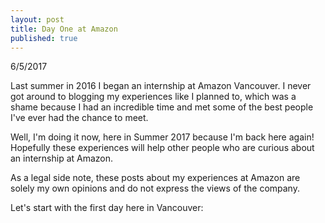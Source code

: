 ```yaml
---
layout: post
title: Day One at Amazon
published: true
---
```


6/5/2017


Last summer in 2016 I began an internship at Amazon Vancouver. I never got around to blogging my experiences like I planned to, which was a shame because I had an incredible time and met some of the best people I've ever had the chance to meet.

Well, I'm doing it now, here in Summer 2017 because I'm back here again! Hopefully these experiences will help other people who are curious about an internship at Amazon. 

As a legal side note, these posts about my experiences at Amazon are solely my own opinions and do not express the views of the company.

Let's start with the first day here in Vancouver:


